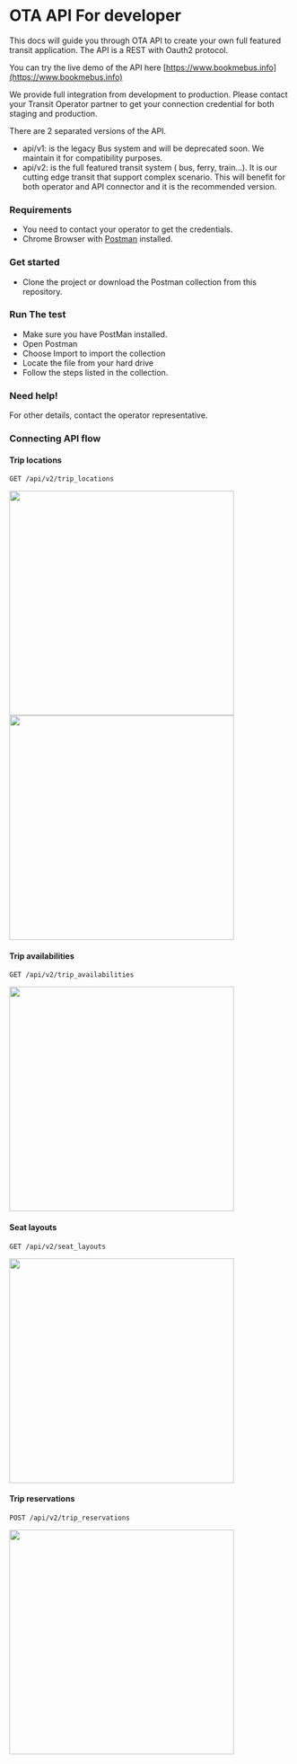 # OTA API For developer

This docs will guide you through OTA API to create your own full featured transit application. The API is a REST with Oauth2 protocol.

You can try the live demo of the API here [https://www.bookmebus.info](https://www.bookmebus.info)

We provide full integration from development to production. Please contact your Transit Operator partner to get your connection credential for both staging and production.

There are 2 separated versions of the API.
  - api/v1: is the legacy Bus system and will be deprecated soon. We maintain it for compatibility purposes.
  - api/v2: is the full featured transit system ( bus, ferry, train...). It is our cutting edge transit that support complex scenario. This will benefit for both operator and API connector and it is the recommended version.

### Requirements
* You need to contact your operator to get the credentials.
* Chrome Browser with [Postman](https://chrome.google.com/webstore/detail/tabbed-postman-rest-clien/coohjcphdfgbiolnekdpbcijmhambjff?hl=en-US) installed.

### Get started
* Clone the project or download the Postman collection from this repository.

### Run The test
* Make sure you have PostMan installed.
* Open Postman
* Choose Import to import the collection
* Locate the file from your hard drive
* Follow the steps listed in the collection.

### Need help!
For other details, contact the operator representative.

### Connecting API flow

#### Trip locations
```GET /api/v2/trip_locations```

<img src="https://raw.githubusercontent.com/limkimsan/bookmebus-api-docs-ota-v2/create_connect_api_flow/screenshots/1-trip-location.PNG" width="400"/>

<img src="https://raw.githubusercontent.com/limkimsan/bookmebus-api-docs-ota-v2/create_connect_api_flow/screenshots/1.2-trip-location.PNG" width="400"/>


#### Trip availabilities
```GET /api/v2/trip_availabilities```

<img src="https://raw.githubusercontent.com/limkimsan/bookmebus-api-docs-ota-v2/create_connect_api_flow/screenshots/2-trip-availabilities.PNG" width="400"/>


#### Seat layouts
```GET /api/v2/seat_layouts```

<img src="https://raw.githubusercontent.com/limkimsan/bookmebus-api-docs-ota-v2/create_connect_api_flow/screenshots/3-seat-layouts.PNG" width="400"/>


#### Trip reservations
```POST /api/v2/trip_reservations```

<img src="https://raw.githubusercontent.com/limkimsan/bookmebus-api-docs-ota-v2/create_connect_api_flow/screenshots/4-trip-reservation.PNG" width="400"/>
